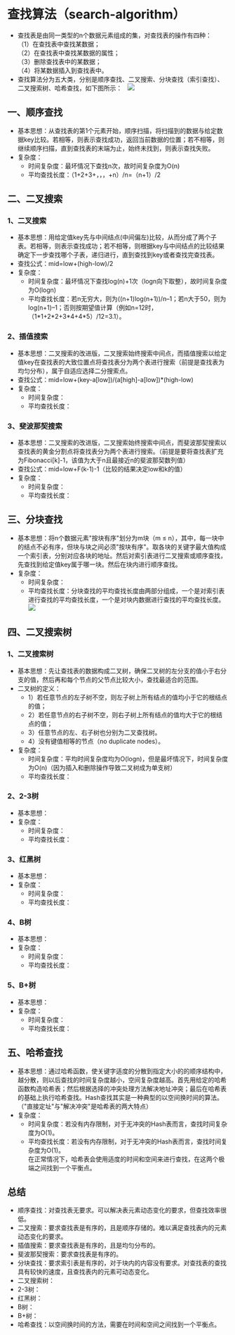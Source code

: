 # 查找算法（search-algorithm） 
* 查找表是由同一类型的n个数据元素组成的集，对查找表的操作有四种：  
（1）在查找表中查找某数据；  
（2）在查找表中查找某数据的属性；  
（3）删除查找表中的某数据；  
（4）将某数据插入到查找表中。  
* 查找算法分为五大类，分别是顺序查找、二叉搜索、分块查找（索引查找）、二叉搜索树、哈希查找，如下图所示：  
![](http://images.cnitblog.com/blog/311549/201308/18162047-8570370e5d2741a0bf3441198c26b034.jpg)  

## 一、顺序查找  
* 基本思想：从查找表的第1个元素开始，顺序扫描，将扫描到的数据与给定数据key比较。若相等，则表示查找成功，返回当前数据的位置；若不相等，则继续顺序扫描，直到查找表的末端为止，始终未找到，则表示查找失败。  
* 复杂度：  
	* 时间复杂度：最坏情况下查找n次，故时间复杂度为O(n)  
	* 平均查找长度：（1+2+3+，，，+n）/n=（n+1）/2  

## 二、二叉搜索
### 1、二叉搜索  
* 基本思想：用给定值key先与中间结点(中间偏左)比较，从而分成了两个子表。若相等，则表示查找成功；若不相等，则根据key与中间结点的比较结果确定下一步查找哪个子表，递归进行，直到查找到key或者查找完查找表。  
* 查找公式：mid=low+(high-low)/2    
* 复杂度：  
	* 时间复杂度：最坏情况下查找log(n)+1次（logn向下取整），故时间复杂度为O(logn)  
	* 平均查找长度：若n无穷大，则为((n+1)log(n+1))/n–1；若n大于50，则为log(n+1)–1；否则按期望值计算（例如n=12时，（1\*1+2\*2+3\*4+4\*5）/12=3.1）。  

### 2、插值搜索  
* 基本思想：二叉搜索的改进版，二叉搜索始终搜索中间点，而插值搜索以给定值key在查找表的大致位置点将查找表分为两个表进行搜索（前提是查找表为均匀分布），属于自适应选择二分搜索点。  
* 查找公式：mid=low+(key-a[low])/(a[high]-a[low])\*(high-low)  
* 复杂度：  
	* 时间复杂度：
	* 平均查找长度：  

### 3、斐波那契搜索  
* 基本思想：二叉搜索的改进版，二叉搜索始终搜索中间点，而斐波那契搜索以查找表的黄金分割点将查找表分为两个表进行搜索。（前提是要将查找表扩充为Fibonacci[k]-1，该值为大于n且最接近n的斐波那契数列值）  
* 查找公式：mid=low+F(k-1)-1（比较的结果决定low和k的值）  
* 复杂度：  
	* 时间复杂度：
	* 平均查找长度：  

## 三、分块查找
* 基本思想：将n个数据元素"按块有序"划分为m块（m ≤ n），其中，每一块中的结点不必有序，但块与块之间必须"按块有序"。取各块的关键字最大值构成一个索引表，分别对应各块的地址。然后对索引表进行二叉搜索或顺序查找，先查找到给定值key属于哪一块。然后在块内进行顺序查找。  
* 复杂度：  
	* 时间复杂度：
	* 平均查找长度：分块查找的平均查找长度由两部分组成，一个是对索引表进行查找的平均查找长度，一个是对块内数据进行查找的平均查找长度。  
![](http://hi.csdn.net/attachment/201107/14/0_1310653444nsJA.gif)  

## 四、二叉搜索树
### 1、二叉搜索树  
* 基本思想：先让查找表的数据构成二叉树，确保二叉树的左分支的值小于右分支的值，然后再和每个节点的父节点比较大小，查找最适合的范围。  
* 二叉树的定义：
	* 1）若任意节点的左子树不空，则左子树上所有结点的值均小于它的根结点的值；  
	* 2）若任意节点的右子树不空，则右子树上所有结点的值均大于它的根结点的值；  
	* 3）任意节点的左、右子树也分别为二叉查找树。  
	* 4）没有键值相等的节点（no duplicate nodes）。  
* 复杂度：  
	* 时间复杂度：平均时间复杂度均为O(logn)，但是最坏情况下，时间复杂度为O(n)（因为插入和删除操作导致二叉树成为单支树）  
	* 平均查找长度：  
![]()  

### 2、2-3树  
* 基本思想：
* 复杂度：  
	* 时间复杂度：
	* 平均查找长度：  

### 3、红黑树  
* 基本思想：
* 复杂度：  
	* 时间复杂度：
	* 平均查找长度：  

### 4、B树  
* 基本思想：
* 复杂度：  
	* 时间复杂度：
	* 平均查找长度：  

### 5、B+树  
* 基本思想：
* 复杂度：  
	* 时间复杂度：
	* 平均查找长度：  

## 五、哈希查找
* 基本思想：通过哈希函数，使关键字适度的分散到指定大小的的顺序结构中，越分散，则以后查找的时间复杂度越小，空间复杂度越高。首先用给定的哈希函数构造哈希表；然后根据选择的冲突处理方法解决地址冲突；最后在哈希表的基础上执行哈希查找。Hash查找其实是一种典型的以空间换时间的算法。（"直接定址"与"解决冲突"是哈希表的两大特点）  
* 复杂度：  
	* 时间复杂度：若没有内存限制，对于无冲突的Hash表而言，查找时间复杂度为O(1)。  
	* 平均查找长度：若没有内存限制，对于无冲突的Hash表而言，查找时间复杂度为O(1)。  
在正常情况下，哈希表会使用适度的时间和空间来进行查找，在这两个极端之间找到一个平衡点。  

## 总结
* 顺序查找：对查找表无要求。可以解决表元素动态变化的要求，但查找效率很低。  
* 二叉搜索：要求查找表是有序的，且是顺序存储的。难以满足查找表内的元素动态变化的要求。  
* 插值搜索：要求查找表是有序的，且是均匀分布的。  
* 斐波那契搜索：要求查找表是有序的。  
* 分块查找：要求索引表是有序的，对于块内的内容没有要求。对查找表的查找具有较快的速度，且查找表内的元素可动态变化。
* 二叉搜索树：  
* 2-3树：  
* 红黑树：  
* B树：  
* B+树：  
* 哈希查找：以空间换时间的方法，需要在时间和空间之间找到一个平衡点。  
